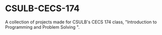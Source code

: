 # CSULB-CECS-174
A collection of projects made for CSULB's CECS 174 class, "Introduction to Programming and Problem Solving ". 
